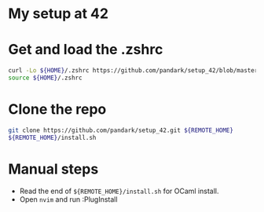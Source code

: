 My setup at 42
==============

# Get and load the .zshrc

``` sh
curl -Lo ${HOME}/.zshrc https://github.com/pandark/setup_42/blob/master/.dotfiles/.zshrc
source ${HOME}/.zshrc
```

# Clone the repo

``` sh
git clone https://github.com/pandark/setup_42.git ${REMOTE_HOME}
${REMOTE_HOME}/install.sh
```

# Manual steps

* Read the end of `${REMOTE_HOME}/install.sh` for OCaml install.
* Open `nvim` and run :PlugInstall
